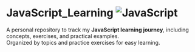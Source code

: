 # JavaScript_Learning ![JavaScript](https://img.icons8.com/?size=35&id=108784&format=png&color=000000)


A personal repository to track my **JavaScript learning journey**, including concepts, exercises, and practical examples.  
Organized by topics and practice exercises for easy learning.
